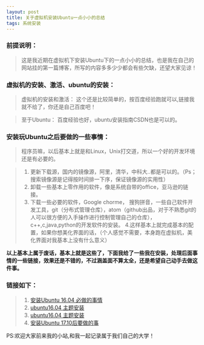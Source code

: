 ```yaml
---
layout: post
title: 关于虚拟机安装Ubuntu一点小小的总结
tags: 系统安装
---
```


### 前提说明：
> 这是我近期在虚拟机下安装Ubuntu下的一点小小的总结，也是我在自己的网站挂的第一篇博客，所写的内容多多少少都会有些欠缺，还望大家见谅！

### 虚拟机的安装、激活、ubuntu的安装：
>  虚拟机的安装和激活： 这个还是比较简单的，按百度经验跑就可以,链接我就不给了，你还是自己百度吧！

>  至于Ubuntu： 百度经验也好，ubuntu安装指南CSDN也是可以的。

### 安装玩Ubuntu之后要做的一些事情：
> 程序员嘛，以后基本上就是和Linux，Unix打交道，所以一个好的开发环境还是有必要的。

 > 1. 更新下载源，国内的镜像源，阿里，清华，中科大..都是可以的。（Ps；搜索镜像源是记得按时间排一下序，保证镜像源的实用性）
> 2. 卸载一些基本上零作用的软件，像是系统自带的office，亚马逊的链接。
> 3. 下载一些必要的软件，Google chorme， 搜狗拼音，一些自己软件开发工具，git（分布式管理仓库），atom（github出品，对于不熟悉git的人可以很方便的入手操作进行控制管理自己的仓库），c++,c,java,python的开发软件的安装。
> 4.这样基本上就完成基本的配置，如果你想美化界面的话，（个人感觉不需要，本身跑在虚拟机，美化界面对我基本上没有什么意义）

**以上基本上属于废话，基本上就是这些了，下面我给了一些我在安装，处理后面事情的一些链接，效果还是不错的，不过涵盖面不算太全，还是希望自己动手去做这件事。**

### 链接如下：

> 1. [安装Ubuntu 16.04 必做的事情](http://blog.csdn.net/yuqip/article/details/78490783)
> 2. [ubuntu16.04 主题安装](http://blog.csdn.net/yato0514/article/details/78510363/)
> 3. [ubuntu16.04 主题安装](http://blog.csdn.net/yato0514/article/details/78510363/)
> 4. [安装Ubuntu 17.10后要做的事](http://blog.csdn.net/skykingf/article/details/45267517)




PS:欢迎大家前来我的小站,和我一起记录属于我们自己的大学！
